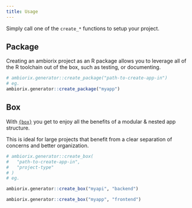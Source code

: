```yaml
---
title: Usage
---
```


Simply call one of the `create_*` functions to setup your
project.

## Package

Creating an ambiorix project as an R package allows you to leverage all of the R toolchain out of the box, such as testing, or documenting.

```r
# ambiorix.generator::create_package("path-to-create-app-in")
# eg.
ambiorix.generator::create_package("myapp")
```

## Box

With [`{box}`](https://klmr.me/box/) you get to enjoy all the benefits of a modular & nested app structure.

This is ideal for large projects that benefit from a clear separation of
concerns and better organization.

```r
# ambiorix.generator::create_box(
#   "path-to-create-app-in",
#   "project-type"
# )
# eg.
```

```r
ambiorix.generator::create_box("myapi", "backend")
```

```r
ambiorix.generator::create_box("myapp", "frontend")
```
